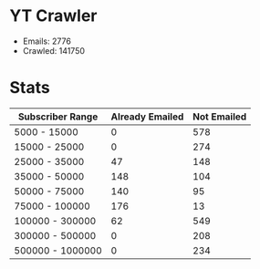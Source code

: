 # YT Crawler
- Emails: 2776
- Crawled: 141750

# Stats
| Subscriber Range  | Already Emailed | Not Emailed |
|-------|-------|-------|
| 5000 - 15000 | 0 | 578 |
| 15000 - 25000 | 0 | 274 |
| 25000 - 35000 | 47 | 148 |
| 35000 - 50000 | 148 | 104 |
| 50000 - 75000 | 140 | 95 |
| 75000 - 100000 | 176 | 13 |
| 100000 - 300000 | 62 | 549 |
| 300000 - 500000 | 0 | 208 |
| 500000 - 1000000 | 0 | 234 |
